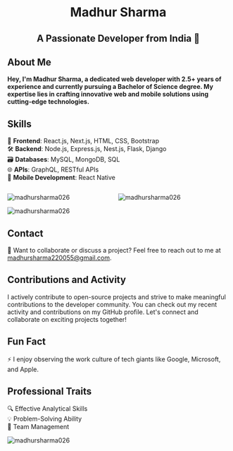 <center>

# Madhur Sharma
## A Passionate Developer from India 🚀

</center>

## About Me
**Hey, I'm Madhur Sharma, a dedicated web developer with 2.5+ years of experience and currently pursuing a Bachelor of Science degree. My expertise lies in crafting innovative web and mobile solutions using cutting-edge technologies.**

## Skills
🚀 **Frontend**: React.js, Next.js, HTML, CSS, Bootstrap  
🛠️ **Backend**: Node.js, Express.js, Nest.js, Flask, Django  
🗃️ **Databases**: MySQL, MongoDB, SQL  
🌐 **APIs**: GraphQL, RESTful APIs  
📱 **Mobile Development**: React Native  

<div style="width: 50%; float: left;">
    <p><img src="https://github-readme-stats.vercel.app/api/top-langs?username=madhursharma026&show_icons=true&locale=en&layout=compact" alt="madhursharma026" /></p>
</div>

<div style="width: 50%; float: right;">
    <p><img src="https://github-readme-stats.vercel.app/api?username=madhursharma026&show_icons=true&locale=en" alt="madhursharma026" /></p>
</div>


<p><img align="center" src="https://github-readme-streak-stats.herokuapp.com/?user=madhursharma026&" alt="madhursharma026" /></p>

## Contact
📧 Want to collaborate or discuss a project? Feel free to reach out to me at madhursharma220055@gmail.com.

## Contributions and Activity
I actively contribute to open-source projects and strive to make meaningful contributions to the developer community. You can check out my recent activity and contributions on my GitHub profile.
Let's connect and collaborate on exciting projects together!

## Fun Fact
⚡ I enjoy observing the work culture of tech giants like Google, Microsoft, and Apple.

## Professional Traits
🔍 Effective Analytical Skills  
💡 Problem-Solving Ability  
👥 Team Management  

<p align="left"> <img src="https://komarev.com/ghpvc/?username=madhursharma026&label=Profile%20views&color=0e75b6&style=flat" alt="madhursharma026" /> </p>

